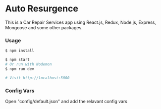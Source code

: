 # Auto Resurgence
This is a Car Repair Services app using React.js, Redux, Node.js, Express, Mongoose and some other packages.
### Usage
```bash
$ npm install
```
```bash
$ npm start
# Or run with Nodemon
$ npm run dev

# Visit http://localhost:5000
```
### Config Vars
Open "config/default.json" and add the relavant config vars
